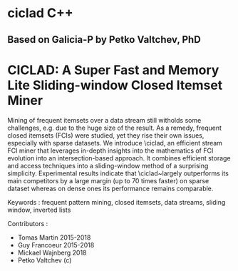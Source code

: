 # ciclad C++

## Based on Galicia-P by Petko Valtchev, PhD

# CICLAD: A Super Fast and Memory Lite Sliding-window Closed Itemset Miner

Mining of frequent itemsets over a data stream still witholds some challenges, e.g. due to the huge size of the result. As a remedy, frequent closed itemsets (FCIs) were studied, yet they rise their own issues, especially with sparse datasets. We introduce \ciclad, an efficient stream FCI miner that leverages in-depth insights into the mathematics of FCI evolution into an intersection-based approach. It combines efficient storage and access techniques into a sliding-window method of a surprising simplicity. Experimental results indicate that \ciclad~largely outperforms its main competitors by a large margin (up to 70 times faster) on sparse dataset whereas on dense ones its performance remains comparable.

Keywords : frequent pattern mining, closed itemsets, data streams, sliding window, inverted lists

Contributors :
 - Tomas Martin 2015-2018
 - Guy Francoeur 2015-2018
 - Mickael Wajnberg 2018
 - Petko Valtchev (c)
